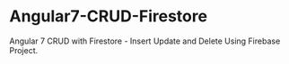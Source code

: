 # Angular7-CRUD-Firestore
Angular 7 CRUD with Firestore - Insert Update and Delete Using Firebase Project.
